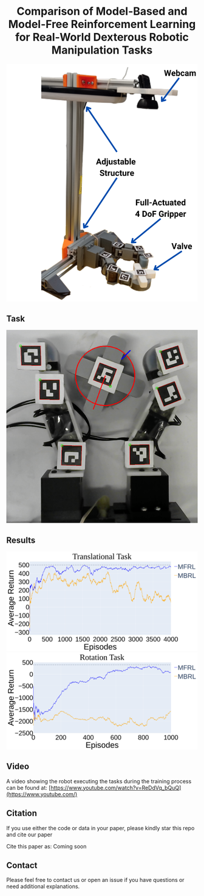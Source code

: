 <h1 align="center">
  <br>
Comparison of Model-Based and Model-Free Reinforcement Learning for Real-World Dexterous Robotic Manipulation Tasks
  <br>
 </h1>
 

![](https://github.com/dvalenciar/MBRL_MFRL_Rotation_Paper/blob/main/images/Grippper.png)


## Task
![](https://github.com/dvalenciar/MBRL_MFRL_Rotation_Paper/blob/main/images/image_top.png)


## Results

![](https://github.com/dvalenciar/MBRL_MFRL_Rotation_Paper/blob/main/images/TranslationalTask.png)
![](https://github.com/dvalenciar/MBRL_MFRL_Rotation_Paper/blob/main/images/RotationTask.png)



## Video

A video showing the robot executing the tasks during the training process can be found at:
[https://www.youtube.com/watch?v=ReDdVq_bQuQ](https://www.youtube.com/)

## Citation
If you use either the code or data in your paper, please kindly star this repo and cite our paper

Cite this paper as: 
Coming soon


## Contact
Please feel free to contact us or open an issue if you have questions or need additional explanations.
